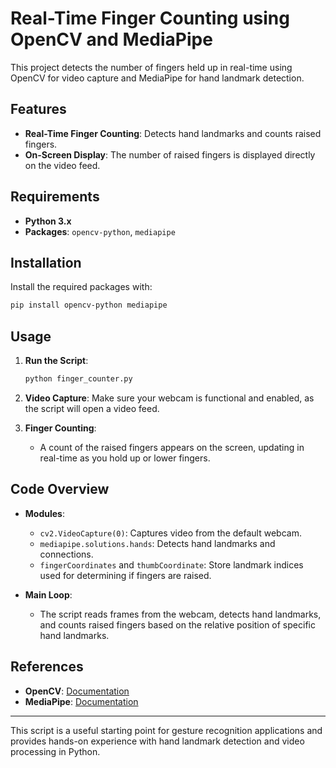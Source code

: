# Real-Time Finger Counting using OpenCV and MediaPipe

This project detects the number of fingers held up in real-time using OpenCV for video capture and MediaPipe for hand landmark detection.

## Features

- **Real-Time Finger Counting**: Detects hand landmarks and counts raised fingers.
- **On-Screen Display**: The number of raised fingers is displayed directly on the video feed.

## Requirements

- **Python 3.x**
- **Packages**: `opencv-python`, `mediapipe`

## Installation

Install the required packages with:
```bash
pip install opencv-python mediapipe
```

## Usage

1. **Run the Script**:
   ```bash
   python finger_counter.py
   ```
2. **Video Capture**: Make sure your webcam is functional and enabled, as the script will open a video feed.

3. **Finger Counting**:
   - A count of the raised fingers appears on the screen, updating in real-time as you hold up or lower fingers.

## Code Overview

- **Modules**:
  - `cv2.VideoCapture(0)`: Captures video from the default webcam.
  - `mediapipe.solutions.hands`: Detects hand landmarks and connections.
  - `fingerCoordinates` and `thumbCoordinate`: Store landmark indices used for determining if fingers are raised.

- **Main Loop**:
  - The script reads frames from the webcam, detects hand landmarks, and counts raised fingers based on the relative position of specific hand landmarks.

## References

- **OpenCV**: [Documentation](https://opencv.org/)
- **MediaPipe**: [Documentation](https://google.github.io/mediapipe/)

---

This script is a useful starting point for gesture recognition applications and provides hands-on experience with hand landmark detection and video processing in Python.

